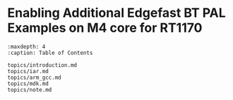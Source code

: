 # Enabling Additional Edgefast BT PAL Examples on M4 core for RT1170


```{tocTree}
:maxdepth: 4
:caption: Table of Contents

topics/introduction.md
topics/iar.md
topics/arm_gcc.md
topics/mdk.md
topics/note.md
```